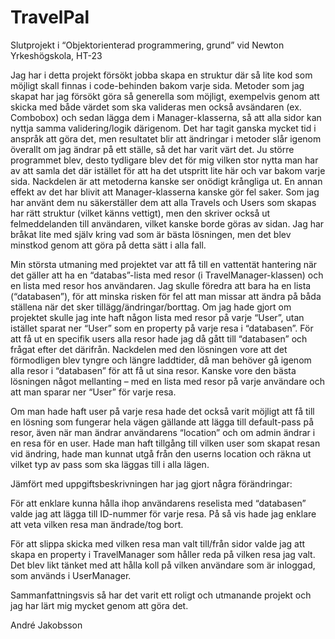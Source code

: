 # TravelPal
Slutprojekt i “Objektorienterad programmering, grund” vid Newton Yrkeshögskola, HT-23  

Jag har i detta projekt försökt jobba skapa en struktur där så lite kod som möjligt skall finnas i code-behinden bakom varje sida. 
Metoder som jag skapat har jag försökt göra så generella som möjligt, exempelvis genom att skicka med både värdet som ska valideras men också avsändaren (ex. Combobox) och sedan lägga dem i Manager-klasserna, så att alla sidor kan nyttja samma validering/logik därigenom. Det har tagit ganska mycket tid i anspråk att göra det, men resultatet blir att ändringar i metoder slår igenom överallt om jag ändrar på ett ställe, så det har varit värt det. 
Ju större programmet blev, desto tydligare blev det för mig vilken stor nytta man har av att samla det där istället för att ha det utspritt lite här och var bakom varje sida. 
Nackdelen är att metoderna kanske ser onödigt krångliga ut. En annan effekt av det har blivit att Manager-klasserna kanske gör fel saker. Som jag har använt dem nu säkerställer dem att alla Travels och Users som skapas har rätt struktur (vilket känns vettigt), men den skriver också ut felmeddelanden till användaren, vilket kanske borde göras av sidan. Jag har bråkat lite med själv kring vad som är bästa lösningen, men det blev minstkod genom att göra på detta sätt i alla fall. 

Min största utmaning med projektet var att få till en vattentät hantering när det gäller att ha en “databas”-lista med resor (i TravelManager-klassen) och en lista med resor hos användaren. 
Jag skulle föredra att bara ha en lista (“databasen”), för att minska risken för fel att man missar att ändra på båda ställena när det sker tillägg/ändringar/borttag. 
Om jag hade gjort om projektet skulle jag inte haft någon lista med resor på varje “User”, utan istället sparat ner “User” som en property på varje resa i “databasen”. 
För att få ut en specifik users alla resor hade jag då gått till “databasen” och frågat efter det därifrån. Nackdelen med den lösningen vore att det förmodligen blev tyngre och längre laddtider, då man behöver gå igenom alla resor i “databasen” för att få ut sina resor. Kanske vore den bästa lösningen något mellanting – med en lista med resor på varje användare och att man sparar ner “User” för varje resa. 

Om man hade haft user på varje resa hade det också varit möjligt att få till en lösning som fungerar hela vägen gällande att lägga till default-pass på resor, även när man ändrar användarens “location” och om admin ändrar i en resa för en user. Hade man haft tillgång till vilken user som skapat resan vid ändring, hade man kunnat utgå från den userns location och räkna ut vilket typ av pass som ska läggas till i alla lägen. 

Jämfört med uppgiftsbeskrivningen har jag gjort några förändringar: 

För att enklare kunna hålla ihop användarens reselista med “databasen” valde jag att lägga till ID-nummer för varje resa. På så vis hade jag enklare att veta vilken resa man ändrade/tog bort.  

För att slippa skicka med vilken resa man valt till/från sidor valde jag att skapa en property i TravelManager som håller reda på vilken resa jag valt. Det blev likt tänket med att hålla koll på vilken användare som är inloggad, som används i UserManager. 

Sammanfattningsvis så har det varit ett roligt och utmanande projekt och jag har lärt mig mycket genom att göra det. 

André Jakobsson
